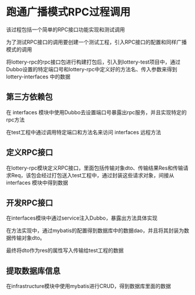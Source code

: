 # 跑通广播模式RPC过程调用
该过程包括一个简单的RPC接口功能实现和测试调用

为了测试RPC接口的调用要创建一个测试工程，引入RPC接口的配置和同样广播模式的调用


将lottery-rpc的rpc接口包进行构建打包后，引入到lottery-test项目中，通过Dubbo设置的特定端口号和lottery-rpc中定义好的方法名、传入参数来得到lottery-interfaces 中的数据

## 第三方依赖包
在 interfaces 模块中使用Dubbo去设置端口号暴露出rpc服务，并且实现特定的rpc方法

在test工程中通过调用特定端口和方法名来访问 interfaces 远程方法

## 定义RPC接口
在lottery-rpc模块定义RPC接口，里面包括传输对象dto、传输结果Res和传输请求Req，该包会经过打包送入test工程中，通过封装这些请求对象，间接从 interfaces 模块中得到数据

## 开发RPC接口
在interfaces模块中通过service注入Dubbo，暴露出方法具体实现

在方法实现中，通过mybatis的配置得到数据库中的数据dao，并且将其封装为数据传输对象dto。

最终将dto作为res的属性写入传输给test工程的数据

## 提取数据库信息
在infrastructure模块中使用mybatis进行CRUD，得到数据库里面的数据

